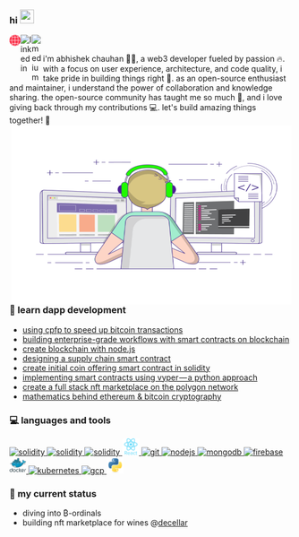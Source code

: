 ### hi <img src="https://media.giphy.com/media/hvRJCLFzcasrR4ia7z/giphy.gif" width="25px" height="25px">

<a href="https://ac12644.github.io/bio/">
  <img align="left" alt="portfolio abhishek" width="20px" src="https://github.com/ac12644/ac12644/blob/625022d4d792964adde3bf3cc531501fb8de5cbb/icons/world.png" />
</a>
<a href="https://www.linkedin.com/in/ac12644/">
  <img align="left" alt="linkedin" width="20px" src="https://img.icons8.com/?size=512&id=8808&format=png" />
</a>
<a href="https://abhishek-chauhan.medium.com/">
  <img align="left" alt="medium" width="20px" src="https://cdn-icons-png.flaticon.com/512/2111/2111505.png" />
</a>
<br/>
<br/>
i'm abhishek chauhan 👨‍💻, a web3 developer fueled by passion 🔥. with a focus on user experience, architecture, and code quality, i take pride in building things right 💯. as an open-source enthusiast and maintainer, i understand the power of collaboration and knowledge sharing. the open-source community has taught me so much 🧠, and i love giving back through my contributions 💻. let's build amazing things together! 🚀
 
 <img align="right" alt="GIF" src="https://github.com/ac12644/ac12644/blob/main/icons/coding.gif" width="500" height="320" />
 
<!-- - 💬 [ask](mailto:ac12644@gmail.com) me, i'm open to collab :) --> 

### 📝 learn dapp development

- <a href="https://medium.com/coinmonks/using-cpfp-to-speed-up-bitcoin-transactions-36e0871b256c" target="_blank">using cpfp to speed up bitcoin transactions</a>
- <a href="https://medium.com/better-programming/building-enterprise-grade-workflows-with-smart-contracts-on-blockchain-6fa559a8110" target="_blank">building enterprise-grade workflows with smart contracts on blockchain</a>
- <a href="https://betterprogramming.pub/create-blockchain-with-node-js-e65dfc40479e/" target="_blank">create blockchain with node.js</a>
- <a href="https://betterprogramming.pub/supply-chain-smart-contract-design-e0ae5071bcbe" target="_blank">designing a supply chain smart contract</a>
- <a href="https://betterprogramming.pub/create-your-initial-coin-offering-ico-contract-in-ethereum-5a94ec3e2337" target="_blank">create initial coin offering smart contract in solidity</a>
- <a href="https://betterprogramming.pub/implementing-smart-contracts-using-vyper-a-pythonapproach-95f9299e64d8" target="_blank">implementing smart contracts using vyper — a python approach</a>
- <a href="https://betterprogramming.pub/create-a-full-stack-nft-marketplace-on-the-polygonnetwork-20176b3a9e33" target="_blank">create a full stack nft marketplace on the polygon network</a>
- <a href="https://betterprogramming.pub/understanding-ethereum-cryptography-3ef7429eddce" target="_blank">mathematics behind ethereum & bitcoin cryptography</a>
###  💻 languages and tools
<p align="left">
  <a href="https://docs.soliditylang.org/en/v0.8.13/" target="_blank" rel="noreferrer">
    <img src="https://docs.soliditylang.org/en/v0.8.13/_static/logo.svg" alt="solidity" width="30" height="30" />
  </a>
  <a href="https://ipfs.tech/" target="_blank" rel="noreferrer">
    <img src="https://upload.wikimedia.org/wikipedia/commons/1/18/Ipfs-logo-1024-ice-text.png?20180220024806" alt="solidity" width="30" height="30" />
  </a>
  <a href="https://trufflesuite.com" target="_blank" rel="noreferrer">
    <img src="https://raw.githubusercontent.com/trufflesuite/trufflesuite.com/c97121409c83436a94bfbcc39e166adc38369175/src/img/truffle-logo-dark.svg" alt="solidity" width="30" height="30" />
  </a>
  <a href="https://redux.js.org/" target="_blank" rel="noreferrer">
    <img src="https://raw.githubusercontent.com/devicons/devicon/master/icons/react/react-original-wordmark.svg" alt="react" width="30" height="30" />
  </a>
  <a href="https://git-scm.com/" target="_blank" rel="noreferrer">
    <img src="https://redux.js.org/img/redux-logo-landscape.png" alt="git" width="55" height="30" />
  </a>
  <a href="https://nodejs.org" target="_blank" rel="noreferrer">
    <img src="https://upload.wikimedia.org/wikipedia/commons/thumb/d/d9/Node.js_logo.svg/1180px-Node.js_logo.svg.png?20170401104355" alt="nodejs" width="50" height="30" />
  </a>
  <a href="https://www.mongodb.com/" target="_blank" rel="noreferrer">
    <img src="https://en.vetores.org/d/mongodb.svg" alt="mongodb" width="70" height="30" />
  </a>
  <a href="https://firebase.google.com/" target="_blank" rel="noreferrer">
    <img src="https://www.vectorlogo.zone/logos/firebase/firebase-icon.svg" alt="firebase" width="30" height="30" />
  </a>
  <a href="https://www.docker.com/" target="_blank" rel="noreferrer">
    <img src="https://raw.githubusercontent.com/devicons/devicon/master/icons/docker/docker-original-wordmark.svg" alt="docker" width="30" height="30" />
  </a>
  <a href="https://kubernetes.io" target="_blank" rel="noreferrer">
    <img src="https://www.vectorlogo.zone/logos/kubernetes/kubernetes-icon.svg" alt="kubernetes" width="30" height="30" />
  </a>
  <a href="https://cloud.google.com" target="_blank" rel="noreferrer">
    <img src="https://www.vectorlogo.zone/logos/google_cloud/google_cloud-icon.svg" alt="gcp" width="30" height="30" />
  </a>
  <a href="https://www.python.org" target="_blank" rel="noreferrer">
    <img src="https://raw.githubusercontent.com/devicons/devicon/master/icons/python/python-original.svg" alt="python" width="30" height="30" />
  </a>
</p>
<!-- GITHUB STATS -->
<!-- ![GitHub stats](https://github-readme-stats.vercel.app/api?username=ac12644&theme=default&show_icons=true) -->

<!-- CURRENT-STATS:START -->
### 🚧 my current status

-  diving into ₿-ordinals
-  building nft marketplace for wines @[decellar](https://www.decellar.io/)

<!-- CURRENT-STATS:END -->
<br />



